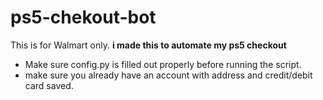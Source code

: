 # ps5-chekout-bot

This is for Walmart only. 
**i made this to automate my ps5 checkout**

- Make sure config.py is filled out properly before running the script.
- make sure you already have an account with address and credit/debit card saved.
